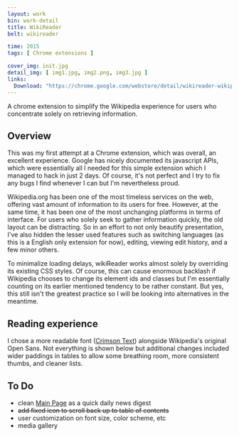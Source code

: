 ```yaml
---
layout: work
bin: work-detail
title: WikiReader
belt: wikireader

time: 2015
tags: [ Chrome extensions ]

cover_img: init.jpg
detail_img: [ img1.jpg, img2.png, img3.jpg ]
links:
  Download: "https://chrome.google.com/webstore/detail/wikireader-wikipedia-simp/jmhkjngkhknhjmanjmaljpaigdinhdcf"
---
```


A chrome extension to simplify the Wikipedia experience for users who concentrate solely on retrieving information.

## Overview
This was my first attempt at a Chrome extension, which was overall, an excellent experience. Google has nicely documented its javascript APIs, which were essentially all I needed for this simple extension which I managed to hack in just 2 days. Of course, it's not perfect and I try to fix any bugs I find whenever I can but I'm nevertheless proud.

Wikipedia.org has been one of the most timeless services on the web, offering vast amount of information to its users for free. However, at the same time, it has been one of the most unchanging platforms in terms of interface. For users who solely seek to gather information quickly, the old layout can be distracting. So in an effort to not only beautify presentation, I've also hidden the lesser used features such as switching languages (as this is a English only extension for now), editing, viewing edit history, and a few minor others.

To minimalize loading delays, wikiReader works almost solely by overriding its existing CSS styles. Of course, this can cause enormous backlash if Wikipedia chooses to change its element ids and classes but I'm essentially counting on its earlier mentioned tendency to be rather constant. But yes, this still isn't the greatest practice so I will be looking into alternatives in the meantime.

## Reading experience
I chose a more readable font ([Crimson Text][crimson]) alongside Wikipedia's original Open Sans. Not everything is shown below but additional changes included wider paddings in tables to allow some breathing room, more consistent thumbs, and cleaner lists.

## To Do
- clean <a href="http://en.wikipedia.org/wiki/Main_Page" target="_blank">Main Page</a> as a quick daily news digest
- <s>add fixed icon to scroll back up to table of contents</s>
- user customization on font size, color scheme, etc
- media gallery

[crimson]: https://www.google.com/fonts/specimen/Crimson+Text
